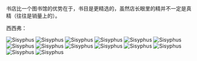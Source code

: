 书店比一个图书馆的优势在于，书目是更精选的，虽然店长眼里的精并不一定是真精（往往是销量上的）。

西西弗：

![Sisyphus](/assets/IMG_3358.jpeg) ![Sisyphus](/assets/IMG_3360.jpeg) ![Sisyphus](/assets/IMG_3399.jpeg) ![Sisyphus](/assets/IMG_3401.jpeg) ![Sisyphus](/assets/IMG_5091.jpeg) ![Sisyphus](/assets/IMG_5093.jpeg) ![Sisyphus](/assets/IMG_5166.jpeg) ![Sisyphus](/assets/IMG_5167.jpeg) ![Sisyphus](/assets/IMG_5168.jpeg) ![Sisyphus](/assets/IMG_5169.jpeg) ![Sisyphus](/assets/IMG_5170.jpeg) ![Sisyphus](/assets/IMG_5171.jpeg) ![Sisyphus](/assets/IMG_5186.jpeg) ![Sisyphus](/assets/IMG_5240.jpeg)